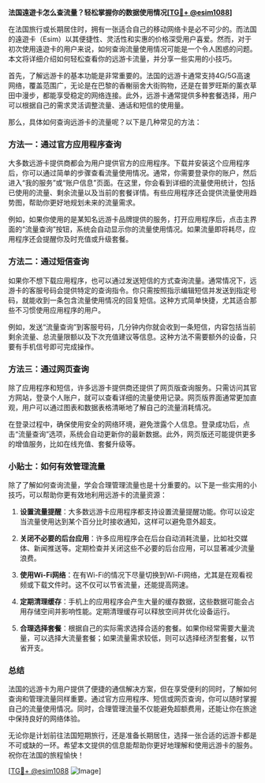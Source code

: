 **法国遠遊卡怎么查流量？轻松掌握你的数据使用情况[[TG💪+ @esim1088](https://t.me/s/esim1088)]**

在法国旅行或长期居住时，拥有一张适合自己的移动网络卡是必不可少的。而法国的遠遊卡（Esim）以其便捷性、灵活性和实惠的价格深受用户喜爱。然而，对于初次使用遠遊卡的用户来说，如何查询流量使用情况可能是一个令人困惑的问题。本文将详细介绍如何轻松查看你的远游卡流量，并分享一些实用的小技巧。

首先，了解远游卡的基本功能是非常重要的。法国的远游卡通常支持4G/5G高速网络，覆盖范围广，无论是在巴黎的香榭丽舍大街购物，还是在普罗旺斯的薰衣草田中漫步，都能享受稳定的网络连接。此外，远游卡通常提供多种套餐选择，用户可以根据自己的需求灵活调整流量、通话和短信的使用量。

那么，具体如何查询远游卡的流量呢？以下是几种常见的方法：

### 方法一：通过官方应用程序查询

大多数远游卡提供商都会为用户提供官方的应用程序。下载并安装这个应用程序后，你可以通过简单的步骤查看流量使用情况。通常，你需要登录你的账户，然后进入“我的服务”或“账户信息”页面。在这里，你会看到详细的流量使用统计，包括已使用的流量、剩余流量以及当前的套餐详情。有些应用程序还会提供流量使用趋势图，帮助你更好地规划未来的流量需求。

例如，如果你使用的是某知名远游卡品牌提供的服务，打开应用程序后，点击主界面的“流量查询”按钮，系统会自动显示你的流量使用情况。如果流量即将耗尽，应用程序还会提醒你及时充值或升级套餐。

### 方法二：通过短信查询

如果你不想下载应用程序，也可以通过发送短信的方式查询流量。通常情况下，远游卡的客服号码会提供特定的查询指令。你只需按照指示编辑短信并发送到指定号码，就能收到一条包含流量使用情况的回复短信。这种方式简单快捷，尤其适合那些不习惯使用应用程序的用户。

例如，发送“流量查询”到客服号码，几分钟内你就会收到一条短信，内容包括当前剩余流量、总流量限额以及下次充值建议等信息。这种方法不需要额外的设备，只要有手机信号即可完成操作。

### 方法三：通过网页查询

除了应用程序和短信，许多远游卡提供商还提供了网页版查询服务。只需访问其官方网站，登录个人账户，就可以查看详细的流量使用记录。网页版界面通常更加直观，用户可以通过图表和数据表格清晰地了解自己的流量消耗情况。

在登录过程中，确保使用安全的网络环境，避免泄露个人信息。登录成功后，点击“流量查询”选项，系统会自动更新你的最新数据。此外，网页版还可能提供更多的增值服务，比如在线充值、套餐升级等。

### 小贴士：如何有效管理流量

除了了解如何查询流量，学会合理管理流量也是十分重要的。以下是一些实用的小技巧，可以帮助你更有效地利用远游卡的流量资源：

1. **设置流量提醒**：大多数远游卡应用程序都支持设置流量提醒功能。你可以设定当流量使用达到某个百分比时接收通知，这样可以避免意外超支。

2. **关闭不必要的后台应用**：许多应用程序会在后台自动消耗流量，比如社交媒体、新闻推送等。定期检查并关闭这些不必要的后台应用，可以显著减少流量浪费。

3. **使用Wi-Fi网络**：在有Wi-Fi的情况下尽量切换到Wi-Fi网络，尤其是在观看视频或下载文件时。这不仅可以节省流量，还能提高网速。

4. **定期清理缓存**：手机上的应用程序会产生大量的缓存数据，这些数据可能会占用存储空间并影响性能。定期清理缓存可以释放空间并优化设备运行。

5. **合理选择套餐**：根据自己的实际需求选择合适的套餐。如果你经常需要大量流量，可以选择大流量套餐；如果流量需求较低，则可以选择经济型套餐，以节省开支。

### 总结

法国的远游卡为用户提供了便捷的通信解决方案，但在享受便利的同时，了解如何查询和管理流量同样重要。通过官方应用程序、短信或网页查询，你可以随时掌握自己的流量使用情况。同时，合理管理流量不仅能避免超额费用，还能让你在旅途中保持良好的网络体验。

无论你是计划前往法国短期旅行，还是准备长期居住，选择一张合适的远游卡都是不可或缺的一环。希望本文提供的信息能帮助你更好地理解和使用远游卡的服务。祝你在法国的旅程愉快！

[[TG💪+ @esim1088](https://t.me/s/esim1088) ![Image](https://i.postimg.cc/4NQfJmqS/Snipaste-2025-05-13-00-14-12.png)]